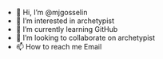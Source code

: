 - 👋 Hi, I’m @mjgosselin
- 👀 I’m interested in archetypist
- 🌱 I’m currently learning GitHub
- 💞️ I’m looking to collaborate on archetypist
- 📫 How to reach me Email

<!---
mjgosselin/mjgosselin is a ✨ special ✨ repository because its `README.md` (this file) appears on your GitHub profile.
You can click the Preview link to take a look at your changes.
--->
